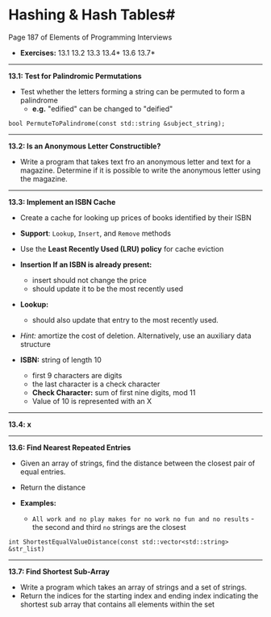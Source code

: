 # Hashing & Hash Tables#
Page 187 of Elements of Programming Interviews

*   **Exercises:** 13.1 13.2 13.3 13.4* 13.6 13.7*

---

**13.1: Test for Palindromic Permutations**

*   Test whether the letters forming a string can be permuted to form a palindrome
    *   **e.g.** "edified" can be changed to "deified"

`bool PermuteToPalindrome(const std::string &subject_string);`

---

**13.2: Is an Anonymous Letter Constructible?**

*   Write a program that takes text fro an anonymous letter and text for a magazine. Determine if it is possible to write the anonymous letter using the magazine. 

---

**13.3: Implement an ISBN Cache**

*   Create a cache for looking up prices of books identified by their ISBN
*   **Support**: `Lookup`, `Insert`, and `Remove` methods
*   Use the **Least Recently Used (LRU) policy** for cache eviction
*   **Insertion If an ISBN is already present:**
    *   insert should not change the price
    *   should update it to be the most recently used
*   **Lookup:**
    *   should also update that entry to the most recently used.
*   _Hint:_ amortize the cost of deletion. Alternatively, use an auxiliary data structure

*   **ISBN:** string of length 10
    *   first 9 characters are digits
    *   the last character is a check character
    *   **Check Character:** sum of first nine digits, mod 11
    *   Value of 10 is represented with an X


---

**13.4: x**

---

**13.6: Find Nearest Repeated Entries**

*   Given an array of strings, find the distance between the closest pair of equal entries. 
*   Return the distance 

*   **Examples:**
    *   `All work and no play makes for no work no fun and no results` - the second and third `no` strings are the closest

`int ShortestEqualValueDistance(const std::vector<std::string> &str_list)`

---

**13.7: Find Shortest Sub-Array**

*   Write a program which takes an array of strings and a set of strings.
*   Return the indices for the starting index and ending index indicating the shortest sub array that contains all elements within the set  


